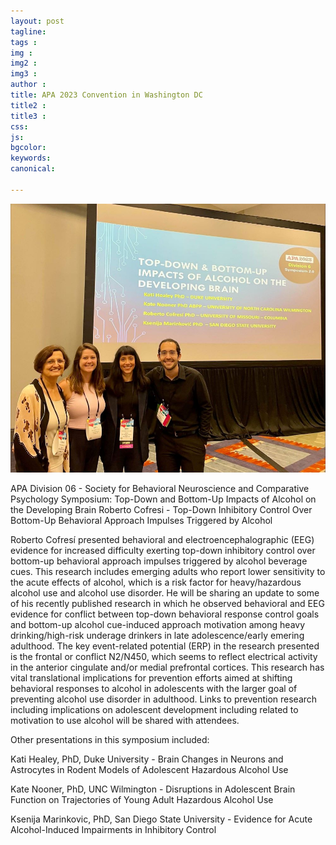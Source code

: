 ```yaml
---
layout: post
tagline: 
tags : 
img : 
img2 :
img3 : 
author : 
title: APA 2023 Convention in Washington DC
title2 : 
title3 : 
css: 
js: 
bgcolor: 
keywords: 
canonical:

---
```

<span class="image small"><img src="/assets/images/news/APA2023.jpg" alt="" width="600"/></span>

APA Division 06 - Society for Behavioral Neuroscience and Comparative Psychology 
Symposium: Top-Down and Bottom-Up Impacts of Alcohol on the Developing Brain 
Roberto Cofresi - Top-Down Inhibitory Control Over Bottom-Up Behavioral Approach Impulses Triggered by Alcohol 

Roberto Cofresí presented behavioral and electroencephalographic (EEG) evidence for increased difficulty exerting top-down inhibitory control over bottom-up behavioral approach impulses triggered by alcohol beverage cues. This research includes emerging adults who report lower sensitivity to the acute effects of alcohol, which is a risk factor for heavy/hazardous alcohol use and alcohol use disorder. He will be sharing an update to some of his recently published research in which he observed behavioral and EEG evidence for conflict between top-down behavioral response control goals and bottom-up alcohol cue-induced approach motivation among heavy drinking/high-risk underage drinkers in late adolescence/early emering adulthood. The key event-related potential (ERP) in the research presented is the frontal or conflict N2/N450, which seems to reflect electrical activity in the anterior cingulate and/or medial prefrontal cortices. This research has vital translational implications for prevention efforts aimed at shifting behavioral responses to alcohol in adolescents with the larger goal of preventing alcohol use disorder in adulthood. Links to prevention research including implications on adolescent development including related to motivation to use alcohol will be shared with attendees. 


Other presentations in this symposium included:

Kati Healey, PhD, Duke University - Brain Changes in Neurons and Astrocytes in Rodent Models of Adolescent Hazardous Alcohol Use

Kate Nooner, PhD, UNC Wilmington - Disruptions in Adolescent Brain Function on Trajectories of Young Adult Hazardous Alcohol Use

Ksenija Marinkovic, PhD, San Diego State University - Evidence for Acute Alcohol-Induced Impairments in Inhibitory Control


